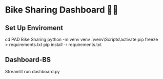 # Bike Sharing Dashboard 🚴‍♂️

## Set Up Enviroment
cd PAD Bike Sharing
python -m venv venv
.\venv\Scripts\activate
pip freeze > requirements.txt
pip install -r requirements.txt

## Dashboard-BS
Streamlit run dashboard.py
